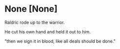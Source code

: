 # None [None]
Raldric rode up to the warrior.

He cut his own hand and held it out to him.

"then we sign it in blood, like all deals should be done."
